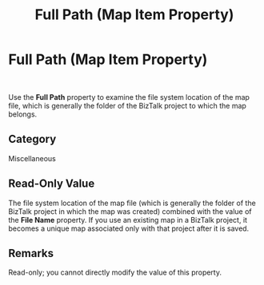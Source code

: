 ﻿---
title: Full Path (Map Item Property)
TOCTitle: Full Path (Map Item Property)
ms:assetid: f15db3d3-7f96-4c7d-8715-082c714933d7
ms:mtpsurl: https://msdn.microsoft.com/en-us/library/Aa561869(v=BTS.80)
ms:contentKeyID: 51533358
ms.date: 08/30/2017
mtps_version: v=BTS.80
---

# Full Path (Map Item Property)

 

Use the **Full Path** property to examine the file system location of the map file, which is generally the folder of the BizTalk project to which the map belongs.

## Category

Miscellaneous

## Read-Only Value

The file system location of the map file (which is generally the folder of the BizTalk project in which the map was created) combined with the value of the **File Name** property. If you use an existing map in a BizTalk project, it becomes a unique map associated only with that project after it is saved.

## Remarks

Read-only; you cannot directly modify the value of this property.

